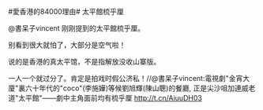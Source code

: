 #愛香港的84000理由# 太平館梳乎厘

@書呆子vincent 刚刚提到的太平館梳乎厘。

别看到很大就怕了，大部分是空气啦！

说的是香港的真太平馆，不是指解放没收山寨版。

一人一个就过分了。肯定是拍戏时假公济私！//@書呆子vincent:電視劇"金宵大廈"裏六十年代的"coco"(李施嬅)等候劉旭輝(陳山聰)的餐廳, 正是尖沙咀加連威老道"太平館"——劇中主角面前均有梳乎厘  http://t.cn/AiuuDH03
